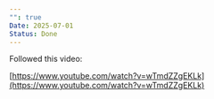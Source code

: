 ```yaml
---
"": true
Date: 2025-07-01
Status: Done
---
```

Followed this video:

[https://www.youtube.com/watch?v=wTmdZZgEKLk](https://www.youtube.com/watch?v=wTmdZZgEKLk)
